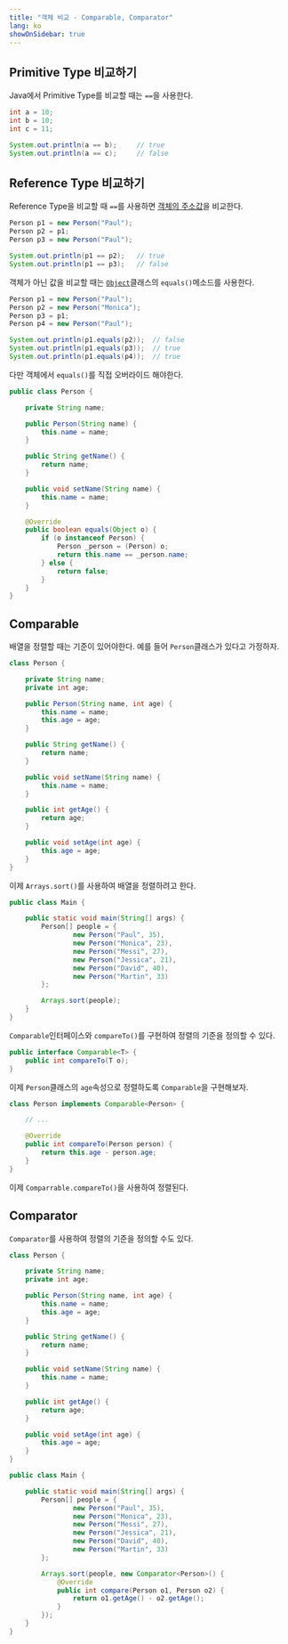 ```yaml
---
title: "객체 비교 - Comparable, Comparator"
lang: ko
showOnSidebar: true
---
```


## Primitive Type 비교하기
Java에서 Primitive Type를 비교할 때는 `==`을 사용한다.
``` java
int a = 10;
int b = 10;
int c = 11;

System.out.println(a == b);     // true
System.out.println(a == c);     // false
```

## Reference Type 비교하기
Reference Type을 비교할 때 `==`를 사용하면 <u>객체의 주소값</u>을 비교한다.
``` java
Person p1 = new Person("Paul");
Person p2 = p1;
Person p3 = new Person("Paul");

System.out.println(p1 == p2);   // true
System.out.println(p1 == p3);   // false
```
객체가 아닌 값을 비교할 때는 [`Object`](/ko/2018/03/03/04_java/180303_object_class/)클래스의 `equals()`메소드를 사용한다. 
``` java
Person p1 = new Person("Paul");
Person p2 = new Person("Monica");
Person p3 = p1;
Person p4 = new Person("Paul");

System.out.println(p1.equals(p2));  // false
System.out.println(p1.equals(p3));  // true
System.out.println(p1.equals(p4));  // true
```
다만 객체에서 `equals()`를 직접 오버라이드 해야한다. 
```java Person.java
public class Person {

    private String name;

    public Person(String name) {
        this.name = name;
    }

    public String getName() {
        return name;
    }

    public void setName(String name) {
        this.name = name;
    }

    @Override
    public boolean equals(Object o) {
        if (o instanceof Person) {
            Person _person = (Person) o;
            return this.name == _person.name;
        } else {
            return false;
        }
    }
}
```


## Comparable
배열을 정렬할 때는 기준이 있어야한다. 예를 들어 `Person`클래스가 있다고 가정하자.
``` java Person.java
class Person {

    private String name;
    private int age;

    public Person(String name, int age) {
        this.name = name;
        this.age = age;
    }

    public String getName() {
        return name;
    }

    public void setName(String name) {
        this.name = name;
    }

    public int getAge() {
        return age;
    }

    public void setAge(int age) {
        this.age = age;
    }
}
```
이제 `Arrays.sort()`를 사용하여 배열을 정렬하려고 한다. 
``` java Main.java
public class Main {

    public static void main(String[] args) {
        Person[] people = {
                new Person("Paul", 35),
                new Person("Monica", 23),
                new Person("Messi", 27),
                new Person("Jessica", 21),
                new Person("David", 40),
                new Person("Martin", 33)
        };

        Arrays.sort(people);
    }
}
```
`Comparable`인터페이스와 `compareTo()`를 구현하여 정렬의 기준을 정의할 수 있다.
``` java
public interface Comparable<T> {
    public int compareTo(T o);
}
```
이제 `Person`클래스의 `age`속성으로 정렬하도록 `Comparable`을 구현해보자.
``` java Person.java
class Person implements Comparable<Person> {

    // ...

    @Override
    public int compareTo(Person person) {
        return this.age - person.age;
    }
}
```
이제 `Comparrable.compareTo()`을 사용하여 정렬된다.


## Comparator
`Comparator`를 사용하여 정렬의 기준을 정의할 수도 있다.

``` java Person.java
class Person {

    private String name;
    private int age;

    public Person(String name, int age) {
        this.name = name;
        this.age = age;
    }

    public String getName() {
        return name;
    }

    public void setName(String name) {
        this.name = name;
    }

    public int getAge() {
        return age;
    }

    public void setAge(int age) {
        this.age = age;
    }
}
```
``` java Main.java
public class Main {

    public static void main(String[] args) {
        Person[] people = {
                new Person("Paul", 35),
                new Person("Monica", 23),
                new Person("Messi", 27),
                new Person("Jessica", 21),
                new Person("David", 40),
                new Person("Martin", 33)
        };

        Arrays.sort(people, new Comparator<Person>() {
            @Override
            public int compare(Person o1, Person o2) {
                return o1.getAge() - o2.getAge();
            }
        });
    }
}
```
